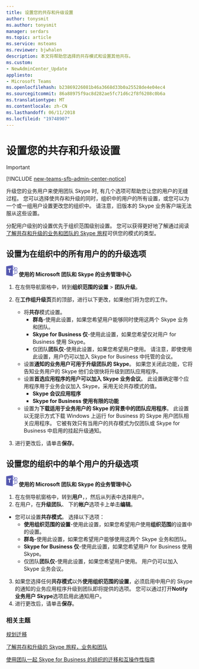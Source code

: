 ```yaml
---
title: 设置您的共存和升级设置
author: tonysmit
ms.author: tonysmit
manager: serdars
ms.topic: article
ms.service: msteams
ms.reviewer: bjwhalen
description: 本文将帮助您选择的共存模式和设置其他共存。
ms.custom:
- NewAdminCenter_Update
appliesto:
- Microsoft Teams
ms.openlocfilehash: b23869226081b46a3668d33b0a25528de4e04ec4
ms.sourcegitcommit: 86a88975f9ac8d282ae5fc71d6c2f8f6208c0b6a
ms.translationtype: MT
ms.contentlocale: zh-CN
ms.lasthandoff: 06/11/2018
ms.locfileid: "19748907"
---
```

# <a name="setting-your-coexistence-and-upgrade-settings"></a>设置您的共存和升级设置

> [!IMPORTANT]
> [!INCLUDE [new-teams-sfb-admin-center-notice](includes/new-teams-sfb-admin-center-notice.md)]

升级您的业务用户来使用团队 Skype 时, 有几个选项可帮助您让您的用户的无缝过程。 您可以选择使共存和升级的同时，组织中的用户的所有设置，或您可以为一个或一组用户设置更改您的组织中。 请注意，旧版本的 Skype 业务客户端无法服从这些设置。

分配用户级别的设置优先于组织范围级别设置。 您可以获得更好地了解通过阅读[了解共存和升级的业务和团队的 Skype 旅程](upgrade-and-coexistence-of-skypeforbusiness-and-teams.md)可供您的模式的类型。  

## <a name="setting-upgrade-options-for-all-users-in-your-organization"></a>设置为在组织中的所有用户的的升级选项

![团队-徽标-30x30.png](media/teams-logo-30x30.png) **使用的 Microsoft 团队和 Skype 的业务管理中心**

1. 在左侧导航窗格中，转到**组织范围的设置** > **团队升级**。 

2. 在**工作组升级页**页的顶部，进行以下更改，如果他们将为您的工作。
    - 将**共存**模式设置。
        - **群岛**-使用此设置，如果您希望用户能够同时使用这两个 Skype 业务和团队。
        - **Skype for Business 仅**-使用此设置，如果您希望仅对用户 for Business 使用 Skype。
        - 仅团队**团队仅**-使用此设置，如果您希望用户使用。 请注意，即使使用此设置，用户仍可以加入 Skype for Business 中托管的会议。
    - 设置**通知的业务用户可用于升级团队的 Skype**。 如果您关闭此功能，它将告知业务用户的 Skype 他们会很快将升级到团队应用程序。
    - 设置**首选应用程序的用户可以加入 Skype 业务会议**。 此设置确定哪个应用程序用于业务会议加入 Skype，采用无论共存模式的值。
      - **Skype 会议应用程序**
      - **Skype for Business 使用有限的功能**
    - 设置为**下载适用于业务用户的 Skype 的背景中的团队应用程序**。  此设置以无提示方式下载 Windows 上运行 for Business 的 Skype 用户团队相关应用程序。 它被有效只有当用户的共存模式为仅团队或 Skype for Business 中启用的挂起升级通知。
3. 进行更改后，请单击**保存**。

## <a name="setting-upgrade-options-for-a-single-user-in-your-organization"></a>设置您的组织中的单个用户的升级选项

![团队-徽标-30x30.png](media/teams-logo-30x30.png) **使用的 Microsoft 团队和 Skype 的业务管理中心**

1. 在左侧导航窗格中，转到**用户**，，然后从列表中选择用户。 
2. 在用户，在**升级团队**、 下的**帐户**选项卡上单击**编辑**。
- 您可以设置**共存模式**。 选择以下选项：
    - **使用组织范围的设置**-使用此设置，如果您希望用户使用**组织范围**的设置中的设置。 
    - **群岛**-使用此设置，如果您希望用户能够使用这两个 Skype 业务和团队。 
    - **Skype for Business 仅**-使用此设置，如果您希望用户 for Business 使用 Skype。 
    - 仅团队**团队仅**-使用此设置，如果您希望用户使用。 用户仍可以加入 Skype 业务会议。
3. 如果您选择任何**共存模式**以外**使用组织范围的设置**，必须启用中用户的 Skype 的通知的业务应用程序升级到团队即将提供的选项。 您可以通过打开**Notify 业务用户 Skype**选项启用此通知用户。
4. 进行更改后，请单击**保存**。

### <a name="related-topics"></a>相关主题
[规划迁移](upgrade-plan-journey.md)

[了解共存和升级的 Skype 旅程，业务和团队](upgrade-and-coexistence-of-skypeforbusiness-and-teams.md)

[使用团队一起 Skype for Business 的组织的迁移和互操作性指南](https://docs.microsoft.com/en-us/MicrosoftTeams/migration-interop-guidance-for-teams-with-skype)
